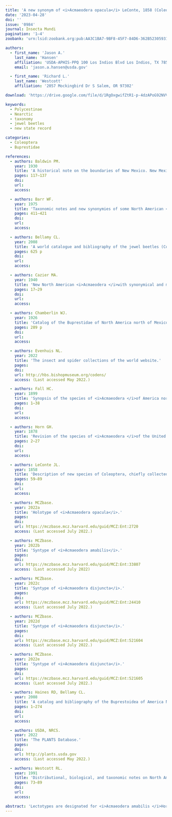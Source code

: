```yaml
---
title: 'A new synonym of <i>Acmaeodera opacula</i> LeConte, 1858 (Coleoptera: Buprestidae) and lectotype designations for <i>Acmaeodera amabilis</i> Horn, 1878 and <i>Acmaeodera disjuncta</i> Fall, 1899'
date: '2023-04-28'
doi: ''
issue: '0984'
journal: Insecta Mundi
pagination: '1–4'
zoobank: 'urn:lsid:zoobank.org:pub:AA3C1BA7-9BF8-45F7-84D6-362B52305931'

authors:
  - first_name: 'Jason A.'
    last_name: 'Hansen'
    affiliation: 'USDA-APHIS-PPQ 100 Los Indios Blvd Los Indios, TX 78567'
    email: 'jason.a.hansen@usda.gov'

  - first_name: 'Richard L.'
    last_name: 'Westcott'
    affiliation: '2057 Mockingbird Dr S Salem, OR 97302'

download: 'https://drive.google.com/file/d/1RgOxgwifZtR1-p-4dzAPoG92NVVh7WTd'

keywords:
  - Polycestinae
  - Nearctic
  - taxonomy
  - jewel beetles
  - new state record

categories:
  - Coleoptera
  - Buprestidae

references:
  - authors: Baldwin PM.
    year: 1930
    title: 'A historical note on the boundaries of New Mexico. New Mexico Historical Review 5(2)'
    pages: 117–137
    doi: 
    url: 
    access: 

  - authors: Barr WF.
    year: 1975
    title: 'Taxonomic notes and new synonymies of some North American <i>Acmaeodera </i>(Coleoptera: Buprestidae). Journal of the Kansas Entomological Society 48(3)'
    pages: 411–421
    doi: 
    url: 
    access: 

  - authors: Bellamy CL.
    year: 2008
    title: 'A world catalogue and bibliography of the jewel beetles (Coleoptera: Buprestoidea). Volume 1: Introduction; fossil taxa; Schizopodidae; Buprestidae: Julodinae – Chrysochroinae: Poecilonotini. Pensoft Series Faunistica No. 76. Pensoft Publishers; Sofia–Moscow'
    pages: 625 p
    doi: 
    url: 
    access: 

  - authors: Cazier MA.
    year: 1940
    title: 'New North American <i>Acmaeodera </i>with synonymical and miscellaneous notes on other species (Coleoptera: Buprestidae). The Wassmann Collector 4(10)'
    pages: 17–29
    doi: 
    url: 
    access: 

  - authors: Chamberlin WJ.
    year: 1926
    title: 'Catalog of the Buprestidae of North America north of Mexico. W. J. Chamberlin; Corvallis, Oregon'
    pages: 289 p
    doi: 
    url: 
    access: 

  - authors: Evenhuis NL.
    year: 2022
    title: 'The insect and spider collections of the world website.'
    pages: 
    doi: 
    url: http://hbs.bishopmuseum.org/codens/
    access: (Last accessed May 2022.)

  - authors: Fall HC.
    year: 1899
    title: 'Synopsis of the species of <i>Acmaeodera </i>of America north of Mexico. Journal of the New York Entomological Society 7(1)'
    pages: 1–38
    doi: 
    url: 
    access: 

  - authors: Horn GH.
    year: 1878
    title: 'Revision of the species of <i>Acmaeodera </i>of the United States. Transactions of the American Entomological Society and Proceedings of the Entomological Section of the Academy of Natural Sciences 7'
    pages: 2–27
    doi: 
    url: 
    access: 

  - authors: LeConte JL.
    year: 1858
    title: 'Description of new species of Coleoptera, chiefly collected by the United States and Mexican Boundary Commission, under Major W. H. Emory, U.S.A. Proceedings of the Academy of Natural Sciences of Philadelphia 10'
    pages: 59–89
    doi: 
    url: 
    access: 

  - authors: MCZbase.
    year: 2022a
    title: 'Holotype of <i>Acmaeodera opacula</i>.'
    pages:
    doi: 
    url: https://mczbase.mcz.harvard.edu/guid/MCZ:Ent:2720
    access: (Last accessed July 2022.)

  - authors: MCZbase.
    year: 2022b
    title: 'Syntype of <i>Acmaeodera amabilis</i>.'
    pages:
    doi: 
    url: https://mczbase.mcz.harvard.edu/guid/MCZ:Ent:33807
    access: (Last accessed July 2022)

  - authors: MCZbase.
    year: 2022c
    title: 'Syntype of <i>Acmaeodera disjuncta</i>.'
    pages:
    doi: 
    url: https://mczbase.mcz.harvard.edu/guid/MCZ:Ent:24410
    access: (Last accessed July 2022.)

  - authors: MCZbase.
    year: 2022d
    title: 'Syntype of <i>Acmaeodera disjuncta</i>.'
    pages: 
    doi: 
    url: https://mczbase.mcz.harvard.edu/guid/MCZ:Ent:521604
    access: (Last accessed July 2022.)

  - authors: MCZbase.
    year: 2022e
    title: 'Syntype of <i>Acmaeodera disjuncta</i>.'
    pages:
    doi: 
    url: https://mczbase.mcz.harvard.edu/guid/MCZ:Ent:521605
    access: (Last accessed July 2022.)

  - authors: Haines RD, Bellamy CL.
    year: 2008
    title: 'A catalog and bibliography of the Buprestoidea of America North of Mexico. The Coleopterists Society, Special Publication 4'
    pages: 1–274
    doi: 
    url: 
    access: 

  - authors: USDA, NRCS.
    year: 2022
    title: 'The PLANTS Database.'
    pages: 
    doi: 
    url: http://plants.usda.gov
    access: (Last accessed May 2022.)

  - authors: Westcott RL.
    year: 1991
    title: 'Distributional, biological, and taxonomic notes on North America Buprestidae. Insecta Mundi 4(1–4)'
    pages: 73–89
    doi: 
    url: 
    access: 

abstract: 'Lectotypes are designated for <i>Acmaeodera amabilis </i>Horn, 1878 and <i>Acmaeodera disjuncta </i>Fall, 1899 (Coleoptera: Buprestidae). The defining characters of <i>Acmaeodera opacula </i>LeConte, 1858 are compared with those of <i>A. disjuncta </i>Fall, 1899, as well as habitat and host plant. <i>Acmaeodera disjuncta </i>is synonymized with <I>A</I>. <i>opacula</i>. The distinguishing characters of congeners whose general appearance at times can resemble <i>A. opacula </i>are discussed, and a new state record for Mexico is provided for <I>A</I>. <i>opacula</i>.'
---
```

